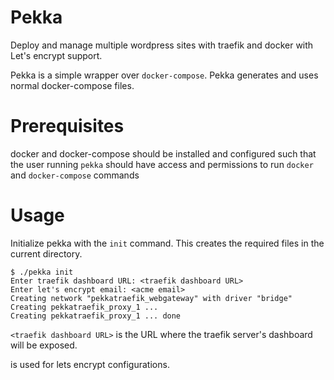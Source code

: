 # Pekka
Deploy and manage multiple wordpress sites with traefik and docker with Let's encrypt support. 

Pekka is a simple wrapper over `docker-compose`. Pekka generates and uses normal docker-compose files.  

# Prerequisites
docker and docker-compose should be installed and configured such that the user running `pekka` should have access and permissions to run `docker` and `docker-compose` commands

# Usage
Initialize pekka with the ``init`` command. This creates the required files in the current directory.

```
$ ./pekka init                     
Enter traefik dashboard URL: <traefik dashboard URL>
Enter let's encrypt email: <acme email>
Creating network "pekkatraefik_webgateway" with driver "bridge"
Creating pekkatraefik_proxy_1 ... 
Creating pekkatraefik_proxy_1 ... done
```

`<traefik dashboard URL>` is the URL where the traefik server's dashboard will be exposed.

<acme email> is used for lets encrypt configurations.
